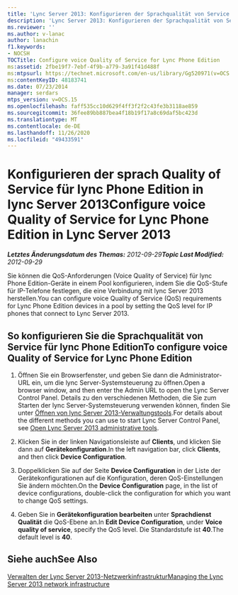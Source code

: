 ```yaml
---
title: 'Lync Server 2013: Konfigurieren der Sprachqualität von Service für lync Phone Edition'
description: 'Lync Server 2013: Konfigurieren der Sprachqualität von Service für lync Phone Edition'
ms.reviewer: ''
ms.author: v-lanac
author: lanachin
f1.keywords:
- NOCSH
TOCTitle: Configure voice Quality of Service for Lync Phone Edition
ms:assetid: 2fbe19f7-7ebf-4f9b-a779-3a91f41d488f
ms:mtpsurl: https://technet.microsoft.com/en-us/library/Gg520971(v=OCS.15)
ms:contentKeyID: 48183741
ms.date: 07/23/2014
manager: serdars
mtps_version: v=OCS.15
ms.openlocfilehash: faff535cc10d629f4ff3f2f2c43fe3b3118ae859
ms.sourcegitcommit: 36fee89bb887bea4f18b19f17a8c69daf5bc423d
ms.translationtype: MT
ms.contentlocale: de-DE
ms.lasthandoff: 11/26/2020
ms.locfileid: "49433591"
---
```

# <a name="configure-voice-quality-of-service-for-lync-phone-edition-in-lync-server-2013"></a><span data-ttu-id="b599a-103">Konfigurieren der sprach Quality of Service für lync Phone Edition in lync Server 2013</span><span class="sxs-lookup"><span data-stu-id="b599a-103">Configure voice Quality of Service for Lync Phone Edition in Lync Server 2013</span></span>

<div data-xmlns="http://www.w3.org/1999/xhtml">

<div class="topic" data-xmlns="http://www.w3.org/1999/xhtml" data-msxsl="urn:schemas-microsoft-com:xslt" data-cs="https://msdn.microsoft.com/">

<div data-asp="https://msdn2.microsoft.com/asp">



</div>

<div id="mainSection">

<div id="mainBody"><span data-ttu-id="b599a-104">

<span> </span></span><span class="sxs-lookup"><span data-stu-id="b599a-104">

<span> </span></span></span>

<span data-ttu-id="b599a-105">_**Letztes Änderungsdatum des Themas:** 2012-09-29_</span><span class="sxs-lookup"><span data-stu-id="b599a-105">_**Topic Last Modified:** 2012-09-29_</span></span>

<span data-ttu-id="b599a-106">Sie können die QoS-Anforderungen (Voice Quality of Service) für lync Phone Edition-Geräte in einem Pool konfigurieren, indem Sie die QoS-Stufe für IP-Telefone festlegen, die eine Verbindung mit lync Server 2013 herstellen.</span><span class="sxs-lookup"><span data-stu-id="b599a-106">You can configure voice Quality of Service (QoS) requirements for Lync Phone Edition devices in a pool by setting the QoS level for IP phones that connect to Lync Server 2013.</span></span>

<div>

## <a name="to-configure-voice-quality-of-service-for-lync-phone-edition"></a><span data-ttu-id="b599a-107">So konfigurieren Sie die Sprachqualität von Service für lync Phone Edition</span><span class="sxs-lookup"><span data-stu-id="b599a-107">To configure voice Quality of Service for Lync Phone Edition</span></span>

1.  <span data-ttu-id="b599a-108">Öffnen Sie ein Browserfenster, und geben Sie dann die Administrator-URL ein, um die lync Server-Systemsteuerung zu öffnen.</span><span class="sxs-lookup"><span data-stu-id="b599a-108">Open a browser window, and then enter the Admin URL to open the Lync Server Control Panel.</span></span> <span data-ttu-id="b599a-109">Details zu den verschiedenen Methoden, die Sie zum Starten der lync Server-Systemsteuerung verwenden können, finden Sie unter [Öffnen von lync Server 2013-Verwaltungstools](lync-server-2013-open-lync-server-administrative-tools.md).</span><span class="sxs-lookup"><span data-stu-id="b599a-109">For details about the different methods you can use to start Lync Server Control Panel, see [Open Lync Server 2013 administrative tools](lync-server-2013-open-lync-server-administrative-tools.md).</span></span>

2.  <span data-ttu-id="b599a-110">Klicken Sie in der linken Navigationsleiste auf **Clients**, und klicken Sie dann auf **Gerätekonfiguration**.</span><span class="sxs-lookup"><span data-stu-id="b599a-110">In the left navigation bar, click **Clients**, and then click **Device Configuration**.</span></span>

3.  <span data-ttu-id="b599a-111">Doppelklicken Sie auf der Seite **Device Configuration** in der Liste der Gerätekonfigurationen auf die Konfiguration, deren QoS-Einstellungen Sie ändern möchten.</span><span class="sxs-lookup"><span data-stu-id="b599a-111">On the **Device Configuration** page, in the list of device configurations, double-click the configuration for which you want to change QoS settings.</span></span>

4.  <span data-ttu-id="b599a-112">Geben Sie in **Gerätekonfiguration bearbeiten** unter **Sprachdienst Qualität** die QoS-Ebene an.</span><span class="sxs-lookup"><span data-stu-id="b599a-112">In **Edit Device Configuration**, under **Voice quality of service**, specify the QoS level.</span></span> <span data-ttu-id="b599a-113">Die Standardstufe ist **40**.</span><span class="sxs-lookup"><span data-stu-id="b599a-113">The default level is **40**.</span></span>

</div>

<div>

## <a name="see-also"></a><span data-ttu-id="b599a-114">Siehe auch</span><span class="sxs-lookup"><span data-stu-id="b599a-114">See Also</span></span>


[<span data-ttu-id="b599a-115">Verwalten der Lync Server 2013-Netzwerkinfrastruktur</span><span class="sxs-lookup"><span data-stu-id="b599a-115">Managing the Lync Server 2013 network infrastructure</span></span>](lync-server-2013-managing-the-lync-server-2013-network-infrastructure.md)  
  

<span data-ttu-id="b599a-116"></div>

</div>

<span> </span>

</div>

</div>

</span><span class="sxs-lookup"><span data-stu-id="b599a-116"></div>

</div>

<span> </span>

</div>

</div>

</span></span></div>

